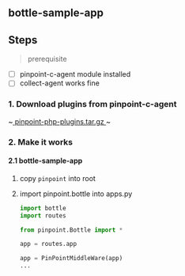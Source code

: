 ## bottle-sample-app
## Steps

> prerequisite 

- [ ] pinpoint-c-agent module installed
- [ ] collect-agent works fine

### 1. Download plugins from pinpoint-c-agent

~[ pinpoint-php-plugins.tar.gz ](https://github.com/pinpoint-apm/pinpoint-c-agent/releases/download/v4.0.0-beta/pinpoint-php-plugins-v4.0.0.tar.gz)~

### 2. Make it works

#### 2.1 bottle-sample-app

1. copy `pinpoint` into root
2. import pinpoint.bottle into apps.py
   
    ``` py
    import bottle
    import routes

    from pinpoint.Bottle import *

    app = routes.app

    app = PinPointMiddleWare(app)
    ...
    ```

